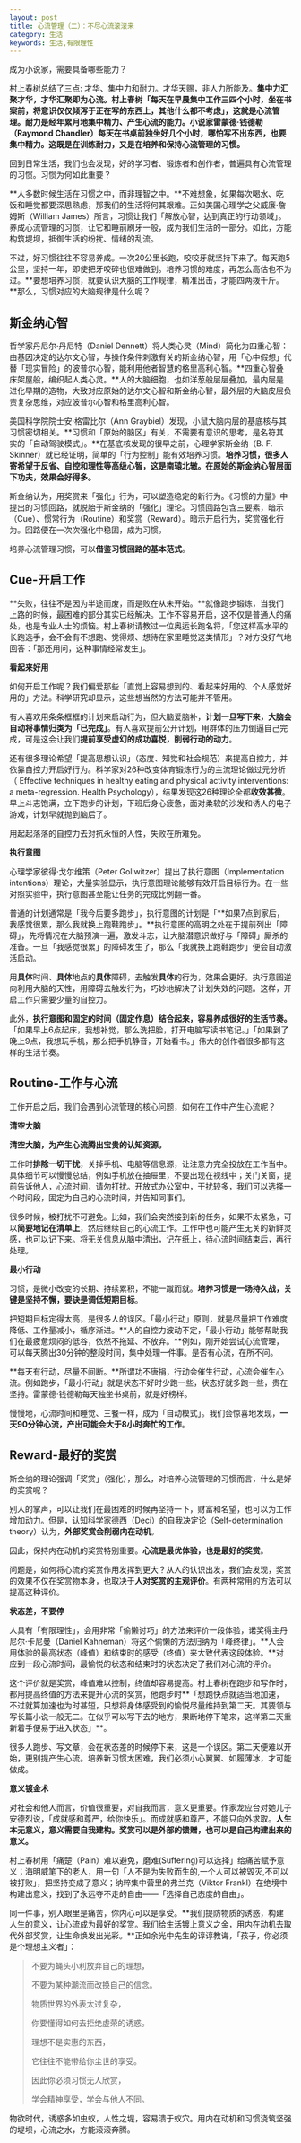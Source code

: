 ```yaml
---
layout: post
title: 心流管理（二）：不尽心流滚滚来
category: 生活
keywords: 生活,有限理性
---
```


成为小说家，需要具备哪些能力？

村上春树总结了三点: 才华、集中力和耐力。才华天赐，非人力所能及。**集中力汇聚才华，才华汇聚即为心流。村上春树「每天在早晨集中工作三四个小时，坐在书案前，将意识仅仅倾泻于正在写的东西上，其他什么都不考虑」，这就是心流管理。耐力是经年累月地集中精力、产生心流的能力。小说家雷蒙德·钱德勒（Raymond Chandler）每天在书桌前独坐好几个小时，哪怕写不出东西，也要集中精力。这既是在训练耐力，又是在培养和保持心流管理的习惯。**

回到日常生活，我们也会发现，好的学习者、锻炼者和创作者，普遍具有心流管理的习惯。习惯为何如此重要？

**人多数时候生活在习惯之中，而非理智之中。**不难想象，如果每次喝水、吃饭和睡觉都要深思熟虑，那我们的生活将何其艰难。正如美国心理学之父威廉·詹姆斯（William James）所言，习惯让我们「解放心智，达到真正的行动领域」。养成心流管理的习惯，让它和睡前刷牙一般，成为我们生活的一部分。如此，方能构筑堤坝，抵御生活的纷扰、情绪的乱流。

不过，好习惯往往不容易养成。一次20公里长跑，咬咬牙就坚持下来了。每天跑5公里，坚持一年，即使把牙咬碎也很难做到。培养习惯的难度，再怎么高估也不为过。**要想培养习惯，就要认识大脑的工作规律，精准出击，才能四两拨千斤。**那么，习惯对应的大脑规律是什么呢？

## 斯金纳心智

哲学家丹尼尔·丹尼特（Daniel Dennett）将人类心灵（Mind）简化为四重心智：由基因决定的达尔文心智，与操作条件刺激有关的斯金纳心智，用「心中假想」代替「现实冒险」的波普尔心智，能利用他者智慧的格里高利心智。**四重心智叠床架屋般，编织起人类心灵。**人的大脑细胞，也如洋葱般层层叠加，最内层是进化早期的造物，大致对应原始的达尔文心智和斯金纳心智，最外层的大脑皮层负责复杂思维，对应波普尔心智和格里高利心智。

美国科学院院士安·格雷比尔（Ann Graybiel）发现，小鼠大脑内层的基底核与其习惯密切相关。**习惯和「原始的脑区」有关，不需要有意识的思考，是名符其实的「自动驾驶模式」。**在基底核发现的很早之前，心理学家斯金纳（B. F. Skinner）就已经证明，简单的「行为控制」能有效培养习惯。**培养习惯，很多人寄希望于反省、自控和理性等高级心智，这是南辕北辙。在原始的斯金纳心智层面下功夫，效果会好得多。**

斯金纳认为，用奖赏来「强化」行为，可以塑造稳定的新行为。《习惯的力量》中提出的习惯回路，就脱胎于斯金纳的「强化」理论。习惯回路包含三要素，暗示（Cue）、惯常行为（Routine）和奖赏（Reward）。暗示开启行为，奖赏强化行为。回路便在一次次强化中稳固，成为习惯。

培养心流管理习惯，可以**借鉴习惯回路的基本范式**。

## Cue-开启工作

**失败，往往不是因为半途而废，而是败在从未开始。**就像跑步锻炼，当我们上路的时候，最困难的部分其实已经解决。工作不容易开启，这不仅是普通人的痛处，也是专业人士的烦恼。村上春树请教过一位奥运长跑名将，「您这样高水平的长跑选手，会不会有不想跑、觉得烦、想待在家里睡觉这类情形」？对方没好气地回答：「那还用问，这种事情经常发生」。

**看起来好用**

如何开启工作呢？我们偏爱那些「直觉上容易想到的、看起来好用的、个人感觉好用的」方法。科学研究却显示，这些想当然的方法可能并不管用。

有人喜欢用条条框框的计划来启动行为，但大脑爱脑补，**计划一旦写下来，大脑会自动将事情归类为「已完成」**。有人喜欢提前公开计划，用群体的压力倒逼自己完成，可是这会让我们**提前享受虚幻的成功喜悦，削弱行动的动力**。

还有很多理论希望「提高思想认识」（态度、知觉和社会规范）来提高自控力，并依靠自控力开启好行为。科学家对26种改变体育锻炼行为的主流理论做过元分析（ Effective techniques in healthy eating and physical activity interventions: a meta-regression. Health Psychology），结果发现这26种理论全都**收效甚微**。早上斗志饱满，立下跑步的计划，下班后身心疲惫，面对柔软的沙发和诱人的电子游戏，计划早就抛到脑后了。

用起起落落的自控力去对抗永恒的人性，失败在所难免。

**执行意图**

心理学家彼得·戈尔维策（Peter Gollwitzer）提出了执行意图（Implementation intentions）理论，大量实验显示，执行意图理论能够有效开启目标行为。在一些对照实验中，执行意图甚至能让任务的完成比例翻一番。

普通的计划通常是「我今后要多跑步」，执行意图的计划是「**如果7点到家后，我感觉很累，那么我就换上跑鞋跑步」。**执行意图的高明之处在于提前列出「障碍」，先将情况在大脑预演一遍，激发斗志，让大脑潜意识做好与「障碍」厮杀的准备。一旦「我感觉很累」的障碍发生了，那么「我就换上跑鞋跑步」便会自动激活启动。

用**具体**时间、**具体**地点的**具体**障碍，去触发**具体**的行为，效果会更好。执行意图逆向利用大脑的天性，用障碍去触发行为，巧妙地解决了计划失效的问题。这样，开启工作只需要少量的自控力。

此外，**执行意图和固定的时间（固定作息）结合起来，容易养成很好的生活节奏。**「如果早上6点起床，我想补觉，那么洗把脸，打开电脑写读书笔记。」「如果到了晚上9点，我想玩手机，那么把手机静音，开始看书。」伟大的创作者很多都有这样的生活节奏。

## Routine-工作与心流

工作开启之后，我们会遇到心流管理的核心问题，如何在工作中产生心流呢？

**清空大脑**

**清空大脑，为产生心流腾出宝贵的认知资源。**

工作时**排除一切干扰**，关掉手机、电脑等信息源，让注意力完全投放在工作当中。具体细节可以慢慢总结，例如手机放在抽屉里，不要出现在视线中；关门关窗，提前告诉他人，心流时间，请勿打扰。开放式办公室中，干扰较多，我们可以选择一个时间段，固定为自己的心流时间，并告知同事们。

很多时候，被打扰不可避免。比如，我们会突然接到新的任务，如果不太紧急，可以**简要地记在清单上**，然后继续自己的心流工作。工作中也可能产生无关的新鲜灵感，也可以记下来。将无关信息从脑中清出，记在纸上，待心流时间结束后，再行处理。

**最小行动**

习惯，是微小改变的长期、持续累积，不能一蹴而就。**培养习惯是一场持久战，关键是坚持不懈，要诀是调低短期目标**。

把短期目标定得太高，是很多人的误区。「最小行动」原则，就是尽量把工作难度降低、工作量减小，循序渐进。**人的自控力波动不定，「最小行动」能够帮助我们在最疲惫烦闷的低谷，依然不拖延、不放弃。**例如，刚开始尝试心流管理，可以每天腾出30分钟的整段时间，集中处理一件事。是否有心流，在所不问。

**每天有行动，尽量不间断。**所谓功不唐捐，行动会催生行动，心流会催生心流。例如跑步，「最小行动」就是状态不好时少跑一些，状态好就多跑一些，贵在坚持。雷蒙德·钱德勒每天独坐书桌前，就是好榜样。

慢慢地，心流时间和睡觉、三餐一样，成为「自动模式」。我们会惊喜地发现，**一天90分钟心流，产出可能会大于8小时奔忙的工作**。

## Reward-最好的奖赏

斯金纳的理论强调「奖赏」（强化），那么，对培养心流管理的习惯而言，什么是好的奖赏呢？

别人的掌声，可以让我们在最困难的时候再坚持一下，财富和名望，也可以为工作增加动力。但是，认知科学家德西（Deci）的自我决定论（Self-determination theory）认为，**外部奖赏会削弱内在动机**。

因此，保持内在动机的奖赏特别重要。**心流是最优体验，也是最好的奖赏**。

问题是，如何将心流的奖赏作用发挥到更大？从人的认识出发，我们会发现，奖赏的效果不仅在奖赏物本身，也取决于**人对奖赏的主观评价**。有两种常用的方法可以提高这种评价。

**状态差，不要停**

人具有「有限理性」，会用非常「偷懒讨巧」的方法来评价一段体验，诺奖得主丹尼尔·卡尼曼（Daniel Kahneman）将这个偷懒的方法归纳为「峰终律」。**人会用体验的最高状态（峰值）和结束时的感受（终值）来大致代表这段体验。**对应到一段心流时间，最愉悦的状态和结束时的状态决定了我们对心流的评价。

这个评价就是奖赏，峰值难以控制，终值却容易提高。村上春树在跑步和写作时，都用提高终值的方法来提升心流的奖赏，他跑步时**「想跑快点就适当地加速，不过就算加速也为时甚短，只想将身体感受到的愉悦尽量维持到第二天。其要领与写长篇小说一般无二。在似乎可以写下去的地方，果断地停下笔来，这样第二天重新着手便易于进入状态」**。

很多人跑步、写文章，会在状态差的时候停下来，这是一个误区。第二天便难以开始，更别提产生心流。培养新习惯太困难，我们必须小心翼翼、如履薄冰，才可能做成。

**意义镀金术**

对社会和他人而言，价值很重要，对自我而言，意义更重要。作家龙应台对她儿子安德烈说，「成就感和尊严，给你快乐」。而成就感和尊严，不能只向外求取。**人生本无意义，意义需要自我建构。奖赏可以是外部的馈赠，也可以是自己构建出来的意义。**

村上春树用「痛楚（Pain）难以避免，磨难(Suffering)可以选择」给痛苦赋予意义；海明威笔下的老人，用一句「人不是为失败而生的,一个人可以被毀灭,不可以被打败」，把坚持变成了意义；纳粹集中营里的弗兰克（Viktor Frankl）在绝境中构建出意义，找到了永远夺不走的自由——「选择自己态度的自由」。

同一件事，别人眼里是痛苦，你内心可以是享受。**我们提防物质的诱惑，构建人生的意义，让心流成为最好的奖赏。我们给生活镀上意义之金，用内在动机去取代外部奖赏，让生命焕发出光彩。**正如余光中先生的谆谆教诲，「孩子，你必须是个理想主义者」：

> 不要为蝇头小利放弃自己的理想，
> 
> 不要为某种潮流而改换自己的信念。
> 
> 物质世界的外表太过复杂，
> 
> 你要懂得如何去拒绝虚荣的诱惑。
> 
> 理想不是实惠的东西，
> 
> 它往往不能带给你尘世的享受。
> 
> 因此你必须习惯无人欣赏，
> 
> 学会精神享受，学会与他人不同。

物欲时代，诱惑多如虫蚁，人性之堤，容易溃于蚁穴。用内在动机和习惯浇筑坚强的堤坝，心流之水，方能滚滚奔腾。











